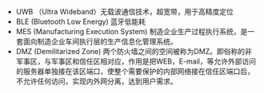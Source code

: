 - UWB （Ultra Wideband）无载波通信技术，超宽带，用于高精度定位
- BLE (Bluetooth Low Energy) 蓝牙低能耗
- MES (Manufacturing Execution System) 制造企业生产过程执行系统，是一套面向制造企业车间执行层的生产信息化管理系统。
- DMZ (Demilitarized Zone)  两个防火墙之间的空间被称为DMZ。即俗称的非军事区，与军事区和信任区相对应，作用是把WEB，E-mail，等允许外部访问的服务器单独接在该区端口，使整个需要保护的内部网络接在信任区端口后，不允许任何访问，实现内外网分离，达到用户需求。
<!--stackedit_data:
eyJoaXN0b3J5IjpbMTE5Nzk3MTA5Nl19
-->